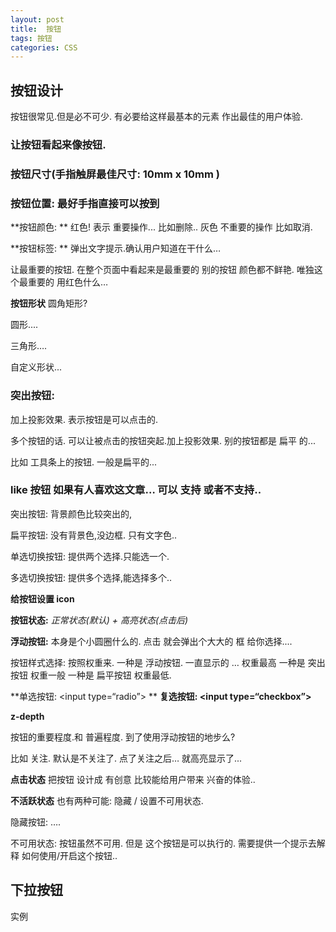 ```yaml
---
layout: post
title:  按钮
tags: 按钮
categories: CSS
---
```



## 按钮设计

按钮很常见.但是必不可少. 有必要给这样最基本的元素 作出最佳的用户体验.


### 让按钮看起来像按钮.

### 按钮尺寸(手指触屏最佳尺寸: 10mm x 10mm )

### 按钮位置: 最好手指直接可以按到

**按钮颜色: **
红色! 表示 重要操作... 比如删除..
灰色  不重要的操作  比如取消.


**按钮标签: **
弹出文字提示.确认用户知道在干什么…



让最重要的按钮. 在整个页面中看起来是最重要的
别的按钮 颜色都不鲜艳. 唯独这个最重要的 用红色什么…



**按钮形状**
圆角矩形?

圆形....

三角形….

自定义形状...



### 突出按钮:
加上投影效果. 表示按钮是可以点击的.


多个按钮的话. 
可以让被点击的按钮突起.加上投影效果. 
别的按钮都是 扁平 的...

比如 工具条上的按钮.  一般是扁平的...


### like 按钮 如果有人喜欢这文章… 可以 支持 或者不支持..



突出按钮: 背景颜色比较突出的,

扁平按钮: 没有背景色,没边框. 只有文字色.. 

单选切换按钮: 提供两个选择.只能选一个.

多选切换按钮: 提供多个选择,能选择多个..


**给按钮设置 icon**




**按钮状态:** *正常状态(默认) + 高亮状态(点击后)*



**浮动按钮:** 本身是个小圆圈什么的.
点击 就会弹出个大大的 框 给你选择....



按钮样式选择: 按照权重来.
一种是 浮动按钮. 一直显示的 … 权重最高
一种是 突出按钮   权重一般
一种是 扁平按钮   权重最低.




**单选按钮: \<input type=“radio”\> **
**复选按钮: \<input type=“checkbox”\>**




**z-depth**


按钮的重要程度.和 普遍程度. 到了使用浮动按钮的地步么?


比如 关注.
默认是不关注了. 点了关注之后… 就高亮显示了...


**点击状态**
把按钮 设计成 有创意 比较能给用户带来 兴奋的体验..








**不活跃状态**
也有两种可能: 隐藏 / 设置不可用状态.


隐藏按钮: ….



不可用状态:
按钮虽然不可用. 但是 这个按钮是可以执行的. 
需要提供一个提示去解释 如何使用/开启这个按钮..






## 下拉按钮


实例
	<style>
	.dropdown {
	position: relative;
	display: inline-block;
	}
	
	.dropdown-content {
	display: none;
	position: absolute;
	background-color: #f9f9f9;
	min-width: 160px;
	box-shadow: 0px 8px 16px 0px rgba(0,0,0,0.2);
	padding: 12px 16px;
	z-index: 1;
	}
	
	.dropdown:hover .dropdown-content {
	display: block;
	}
	</style>
	
	
	<div class="dropdown">
	  <span>Mouse over me</span>
	  <div class="dropdown-content">
	<p>Hello World!</p>
	  </div>
	</div>











## Html部分:

创建下拉菜单: 任意html元素 都可以 如 span button…

创建菜单内容: 用div 包裹所有元素.



## CSS 部分

.dropdown 
把下拉框内容 放在 下拉按钮下方位置.
使用 position:absolute



.dropdown-content
实际的下拉菜单.  默认是隐藏的.
鼠标移动到 按钮上 会显示.

:hover 鼠标移动到下拉按钮 时显示菜单.






## 下拉菜单方式1: 无序列表

可以用 ul li 这种无序列表方式实现下拉横向菜单
列表默认是上下排列的.如果你要实现左右布局  用float:left;浮动

### HTML 实例代码
	<div class="dropdown">
	  <span style="line-height: 30px;">(Resume)</span>
	  <div class="dropdown-content">
	<ul>
	  <li>在线简历</li>
	  <li>DOC简历</li> 
	  <li>PDF简历</li> 
	</ul>
	  </div>
	</div>



### CSS 实例代码
	.navbox{ width: 960px; height: 40px; margin: 20px auto; background: #08c; } 
	.navbox >ul>li{ 
	float: left; 
	width: 160px; height: 40px; 
	line-height: 40px; 
	text-align: center; 
	font-size: 16px; 
	}




### 鼠标移入时实现颜色的变换
思路： 鼠标移入时每个\<li\>显示为另一种颜色background: #00bfff; 

	.navbox ul li a{ 
	display: block; 
	color: #fff; 
	background: #08c; 
	} 
	.navbox ul li a:hover{ 
	text-decoration: none; 
	background: #00bfff; 
	}



## 多级下拉菜单实现



	<div class="navbox"> 
	<ul class="clearfix"> 
	<li><a href="#">首页</a></li> 
	<li><a href="#">资讯</a></li> 
	<li><a href="#">web前端</a> 
	<ul class="subnav"> 
	<li><a href="#">HTML</a></li> 
	<li><a href="#">CSS</a></li> 
	<li><a href="#">JavaScript</a></li> 
	</ul> 
	</li> 
	<li><a href="#">前端新闻</a></li> 
	<li><a href="#">联系我们</a></li> 
	<li><a href="#">关于我们</a></li> 
	</ul> 
	</div>
























